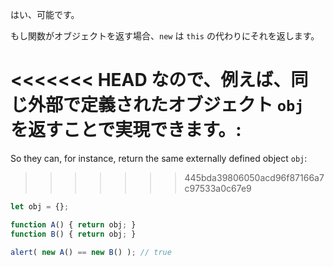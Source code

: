 はい、可能です。

もし関数がオブジェクトを返す場合、`new` は `this` の代わりにそれを返します。

<<<<<<< HEAD
なので、例えば、同じ外部で定義されたオブジェクト `obj` を返すことで実現できます。:
=======
So they can, for instance, return the same externally defined object `obj`:
>>>>>>> 445bda39806050acd96f87166a7c97533a0c67e9

```js run no-beautify
let obj = {};

function A() { return obj; }
function B() { return obj; }

alert( new A() == new B() ); // true
```
